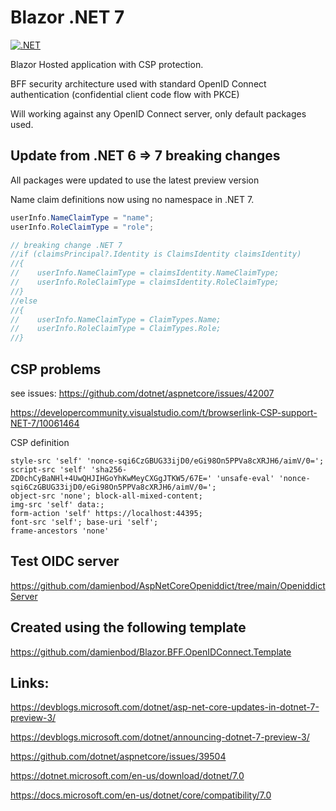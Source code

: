 # Blazor .NET 7

[![.NET](https://github.com/damienbod/BlazorNet7/actions/workflows/dotnet.yml/badge.svg)](https://github.com/damienbod/BlazorNet7/actions/workflows/dotnet.yml)

Blazor Hosted application with CSP protection. 

BFF security architecture used with standard OpenID Connect authentication (confidential client code flow with PKCE)

Will working against any OpenID Connect server, only default packages used.

## Update from .NET 6 => 7 breaking changes

All packages were updated to use the latest preview version

Name claim definitions now using no namespace in .NET 7.

```csharp
userInfo.NameClaimType = "name";
userInfo.RoleClaimType = "role";

// breaking change .NET 7
//if (claimsPrincipal?.Identity is ClaimsIdentity claimsIdentity)
//{
//    userInfo.NameClaimType = claimsIdentity.NameClaimType;
//    userInfo.RoleClaimType = claimsIdentity.RoleClaimType;
//}
//else
//{
//    userInfo.NameClaimType = ClaimTypes.Name;
//    userInfo.RoleClaimType = ClaimTypes.Role;
//}
```

## CSP problems

see issues: https://github.com/dotnet/aspnetcore/issues/42007

https://developercommunity.visualstudio.com/t/browserlink-CSP-support-NET-7/10061464

CSP definition

```
style-src 'self' 'nonce-sqi6CzGBUG33ijD0/eGi98On5PPVa8cXRJH6/aimV/0='; 
script-src 'self' 'sha256-ZD0chCyBaNHl+4UwQHJIHGoYhKwMeyCXGgJTKW5/67E=' 'unsafe-eval' 'nonce-sqi6CzGBUG33ijD0/eGi98On5PPVa8cXRJH6/aimV/0='; 
object-src 'none'; block-all-mixed-content; 
img-src 'self' data:; 
form-action 'self' https://localhost:44395; 
font-src 'self'; base-uri 'self'; 
frame-ancestors 'none'
```

## Test OIDC server

https://github.com/damienbod/AspNetCoreOpeniddict/tree/main/OpeniddictServer

## Created using the following template

https://github.com/damienbod/Blazor.BFF.OpenIDConnect.Template

## Links:

https://devblogs.microsoft.com/dotnet/asp-net-core-updates-in-dotnet-7-preview-3/

https://devblogs.microsoft.com/dotnet/announcing-dotnet-7-preview-3/

https://github.com/dotnet/aspnetcore/issues/39504

https://dotnet.microsoft.com/en-us/download/dotnet/7.0

https://docs.microsoft.com/en-us/dotnet/core/compatibility/7.0
